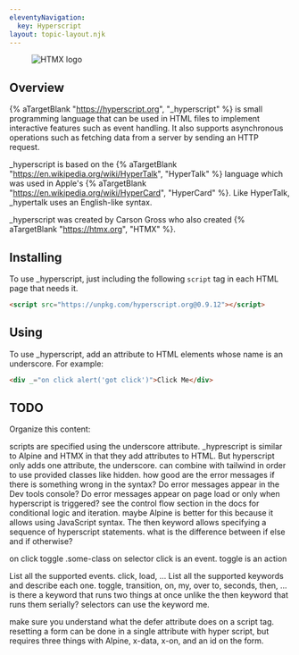 ```yaml
---
eleventyNavigation:
  key: Hyperscript
layout: topic-layout.njk
---
```


<figure style="width: 60%">
  <img alt="HTMX logo" style="border: 0"
    src="/blog/assets/htmx-logo.png?v={{pkg.version}}">
</figure>

## Overview

{% aTargetBlank "https://hyperscript.org", "_hyperscript" %} is
small programming language that can be used in HTML files
to implement interactive features such as event handling.
It also supports asynchronous operations such as
fetching data from a server by sending an HTTP request.

\_hyperscript is based on the
{% aTargetBlank "https://en.wikipedia.org/wiki/HyperTalk", "HyperTalk" %}
language which was used in Apple's
{% aTargetBlank "https://en.wikipedia.org/wiki/HyperCard", "HyperCard" %}.
Like HyperTalk, \_hypertalk uses an English-like syntax.

\_hyperscript was created by Carson Gross who also created
{% aTargetBlank "https://htmx.org", "HTMX" %}.

## Installing

To use \_hyperscript, just including the following `script` tag
in each HTML page that needs it.

```html
<script src="https://unpkg.com/hyperscript.org@0.9.12"></script>
```

## Using

To use \_hyperscript, add an attribute to HTML elements
whose name is an underscore.
For example:

```html
<div _="on click alert('got click')">Click Me</div>
```

## TODO

Organize this content:

scripts are specified using the underscore attribute.
\_hyprescript is similar to Alpine and HTMX in that they add attributes to HTML. But hyperscript only adds one attribute, the underscore.
can combine with tailwind in order to use provided classes like hidden.
how good are the error messages if there is something wrong in the syntax?
Do error messages appear in the Dev tools console?
Do error messages appear on page load or only when hyperscript is triggered?
see the control flow section in the docs for conditional logic and iteration.
maybe Alpine is better for this because it allows using JavaScript syntax.
The then keyword allows specifying a sequence of hyperscript statements.
what is the difference between if else and if otherwise?

on click toggle .some-class on selector
click is an event.
toggle is an action

List all the supported events. click, load, …
List all the supported keywords and describe each one. toggle, transition, on, my, over to, seconds, then, …
is there a keyword that runs two things at once unlike the then keyword that runs them serially?
selectors can use the keyword me.

make sure you understand what the defer attribute does on a script tag.
resetting a form can be done in a single attribute with hyper script, but requires three things with Alpine, x-data, x-on, and an id on the form.
